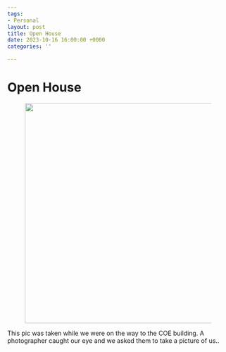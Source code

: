 ```yaml
---
tags:
- Personal
layout: post
title: Open House
date: 2023-10-16 16:00:00 +0000
categories: ''

---
```

# Open House

<figure><img src="https://i.imgur.com/A89TLHV.png" style="width:500px;"> </figure>

This pic was taken while we were on the way to the COE building. A photographer caught our eye and we asked them to take a picture of us..


